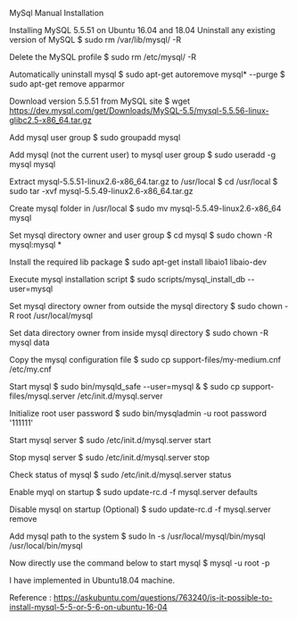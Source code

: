 
MySql Manual Installation

Installing MySQL 5.5.51 on Ubuntu 16.04 and 18.04
Uninstall any existing version of MySQL
$ sudo rm /var/lib/mysql/ -R


Delete the MySQL profile
$ sudo rm /etc/mysql/ -R


Automatically uninstall mysql
$ sudo apt-get autoremove mysql* --purge
$ sudo apt-get remove apparmor


Download version 5.5.51 from MySQL site
$ wget https://dev.mysql.com/get/Downloads/MySQL-5.5/mysql-5.5.56-linux-glibc2.5-x86_64.tar.gz


Add mysql user group
$ sudo groupadd mysql


Add mysql (not the current user) to mysql user group
$ sudo useradd -g  mysql mysql


Extract mysql-5.5.51-linux2.6-x86_64.tar.gz to /usr/local
$ cd /usr/local
$ sudo tar -xvf mysql-5.5.49-linux2.6-x86_64.tar.gz


Create mysql folder in /usr/local
$ sudo mv mysql-5.5.49-linux2.6-x86_64 mysql


Set mysql directory owner and user group
$ cd mysql
$ sudo chown -R mysql:mysql *


Install the required lib package
$ sudo apt-get install libaio1 libaio-dev


Execute mysql installation script
$ sudo scripts/mysql_install_db --user=mysql


Set mysql directory owner from outside the mysql directory
$ sudo chown -R root /usr/local/mysql


Set data directory owner from inside mysql directory
$ sudo chown -R mysql data


Copy the mysql configuration file
$ sudo cp support-files/my-medium.cnf /etc/my.cnf 


Start mysql
$ sudo bin/mysqld_safe --user=mysql &
$ sudo cp support-files/mysql.server /etc/init.d/mysql.server


Initialize root user password
$ sudo bin/mysqladmin -u root password '111111'


Start mysql server
$ sudo /etc/init.d/mysql.server start


Stop mysql server
$ sudo /etc/init.d/mysql.server stop


Check status of mysql
$ sudo /etc/init.d/mysql.server status


Enable myql on startup
$ sudo update-rc.d -f mysql.server defaults 


Disable mysql on startup (Optional)
$ sudo update-rc.d -f mysql.server remove


Add mysql path to the system
$ sudo ln -s /usr/local/mysql/bin/mysql /usr/local/bin/mysql


Now directly use the command below to start mysql
$ mysql -u root -p 


I have implemented in Ubuntu18.04 machine.

Reference : https://askubuntu.com/questions/763240/is-it-possible-to-install-mysql-5-5-or-5-6-on-ubuntu-16-04
